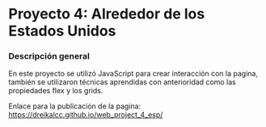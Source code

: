 # Proyecto 4: Alrededor de los Estados Unidos

### Descripción general

En este proyecto se utilizó JavaScript para crear interacción con la pagina, también se utilizaron técnicas aprendidas con anterioridad como las propiedades flex y los grids.

Enlace para la publicación de la pagina:  https://dreikalcc.github.io/web_project_4_esp/